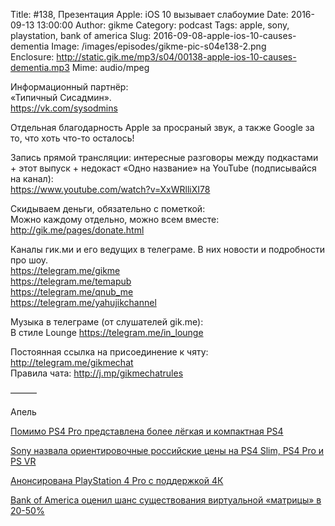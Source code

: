 Title: #138, Презентация Apple: iOS 10 вызывает слабоумие
Date: 2016-09-13 13:00:00
Author: gikme
Category: podcast
Tags: apple, sony, playstation, bank of america
Slug: 2016-09-08-apple-ios-10-causes-dementia
Image: /images/episodes/gikme-pic-s04e138-2.png  
Enclosure: http://static.gik.me/mp3/s04/00138-apple-ios-10-causes-dementia.mp3
Mime: audio/mpeg


Информационный партнёр:  
«Типичный Сисадмин».  
<https://vk.com/sysodmins>

Отдельная благодарность Apple за просраный звук, а также Google за то, что хоть что-то осталось!

Запись прямой трансляции: интересные разговоры между подкастами + этот выпуск + недокаст «Одно название» на YouTube (подписывайся на канал):  
<https://www.youtube.com/watch?v=XxWRlliXI78>

Скидываем деньги, обязательно с пометкой:  
Можно каждому отдельно, можно всем вместе:  
<http://gik.me/pages/donate.html>

Каналы гик.ми и его ведущих в телеграме. В них новости и подробности про шоу.  
<https://telegram.me/gikme>  
<https://telegram.me/temapub>  
<https://telegram.me/qnub_me>  
<https://telegram.me/yahujikchannel>

Музыка в телеграме (от слушателей gik.me):  
В стиле Lounge <https://telegram.me/in_lounge>

Постоянная ссылка на присоединение к чяту: <http://telegram.me/gikmechat>  
Правила чата: <http://j.mp/gikmechatrules>

———

Апель

[Помимо PS4 Pro представлена более лёгкая и компактная PS4](http://www.3dnews.ru/page/939097)

[Sony назвала ориентировочные российские цены на PS4 Slim, PS4 Pro и PS VR](http://www.3dnews.ru/page/939126)

[Анонсирована PlayStation 4 Pro с поддержкой 4К](http://www.3dnews.ru/page/939080)

[Bank of America оценил шанс существования виртуальной «матрицы» в 20-50%](https://vc.ru/n/boa-matrix)

